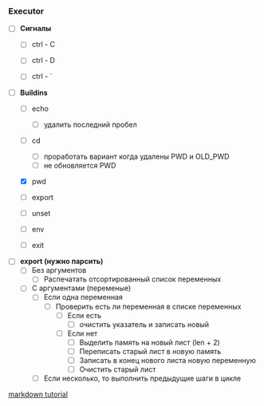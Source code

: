 ### Executor

- [ ] **Сигналы**
    - [ ] ctrl - C
    - [ ] ctrl - D
    - [ ] ctrl - \`


- [ ] **Buildins**
    - [ ] echo
        - [ ] удалить последний пробел
    - [ ] cd
        - [ ] проработать вариант когда удалены PWD и OLD_PWD
        - [ ] не обновляется PWD
    - [x] pwd
    - [ ] export
    - [ ] unset
    - [ ] env
    - [ ] exit


- [ ] **export (нужно парсить)**
    - [ ] Без аргументов
        - [ ] Распечатать отсортированный список переменных
    - [ ] С аргументами (переменые)
        - [ ] Если одна переменная
            - [ ] Проверить есть ли переменная в списке переменных
                - [ ] Если есть
                    - [ ] очистить указатель и записать новый
                - [ ] Если нет
                    - [ ] Выделить память на новый лист (len + 2)
                    - [ ] Переписать старый лист в новую память
                    - [ ] Записать в конец нового листа новую переменную
                    - [ ] Очистить старый лист
        - [ ] Если несколько, то выполнить предыдущие шаги в цикле

[markdown tutorial](https://guides.github.com/features/mastering-markdown/#GitHub-flavored-markdown)